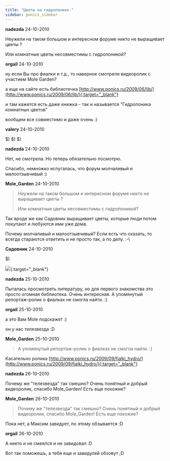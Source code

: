 ```yaml
---
title: "Цветы на гидропонике."
sidebar: ponics_sidebar
---
```


**nadezda** 24-10-2010

Неужели на таком большом и интересном форуме никто не выращивает цветы ?

Или комнатные цветы несовместимы с гидропоникой?


**orgail** 24-10-2010

ну если Вы про фиалки и т.д., то наверное смотрели видеоролик с участием Mole Garden?

а еще на сайте есть библиотечка [http://www.ponics.ru/2009/06/lib/](http://www.ponics.ru/2009/06/lib/){:target="_blank"}

и там кажется есть даже книжка - так и называется "Гидропоника комнатных цветов"

вообщем все совместимо и даже очень :)


**valery** 24-10-2010

 $) $) $)


**nadezda** 24-10-2010

Нет, не смотрела. Но теперь обязательно посмотрю. 

Спасибо, немножко испугалась, что форум молчаливый и малоотзывчивый :)


**Mole_Garden** 24-10-2010

> Неужели на таком большом и интересном форуме никто не выращивает цветы ?
> 
> Или комнатные цветы несовместимы с гидропоникой?

Так вроде же как Садовник выращивает цветы, которые люди потом покупают и любуются ими уже дома. 

Почему молчаливый и малоотзывчивый? Если есть что сказать, то всегда стараются ответить и не просто так, а по делу. :-\


**Садовник** 24-10-2010

 $)

[![](http://s1.postimage.org/b5AXS.jpg)](http://s1.postimage.org/b5AXS.jpg){:target="_blank"}


**nadezda** 25-10-2010

Пыталась просмотреть литературу, но для первого знакомства это просто огомная библиотека. Очень интересная. А упомянутый репортаж-ролик о фиалках не смогла найти. :)


**orgail** 25-10-2010

а это Вам Mole подскажет :)

он у нас телезвезда :D


**Mole_Garden** 25-10-2010

> А упомянутый репортаж-ролик о фиалках не смогла найти. :)

Касательно ролика [http://www.ponics.ru/2009/09/fialki_hydro/](http://www.ponics.ru/2009/09/fialki_hydro/){:target="_blank"}


**nadezda** 26-10-2010

Почему же "телезвезда" так смешно? Очень понятный и добрый видеоролик, спасибо Mole_Garden! Есть еще похожие?


**Mole_Garden** 26-10-2010

> Почему же "телезвезда" так смешно? Очень понятный и добрый видеоролик, спасибо Mole_Garden! Есть еще похожие?

Пока нет, а Максим завидует, по этому обзывается :D


**orgail** 26-10-2010

А никто и не смеялся и не завидовал :D

Вот так поможешь, а тебя еще и завидулей обзовут ;D


